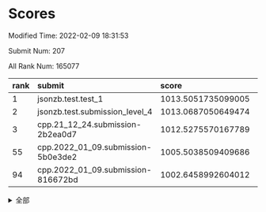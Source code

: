 # Scores

Modified Time: 2022-02-09 18:31:53

Submit Num: 207

All Rank Num: 165077

| rank |               submit               |       score        |       sigma        | pk_num |
| :--- | :--------------------------------- | :----------------- | :----------------- | :----- |
| 1    | jsonzb.test.test_1                 | 1013.5051735099005 | 0.8264381476168118 | 3188   |
| 2    | jsonzb.test.submission_level_4     | 1013.0687050649474 | 0.7906153823254709 | 3191   |
| 3    | cpp.21_12_24.submission-2b2ea0d7   | 1012.5275570167789 | 0.8021491756221367 | 3192   |
| 55   | cpp.2022_01_09.submission-5b0e3de2 | 1005.5038509409686 | 0.7240013334814324 | 3191   |
| 94   | cpp.2022_01_09.submission-816672bd | 1002.6458992604012 | 0.7199259341275752 | 3190   |


<details>
<summary>全部</summary>

| rank |                 submit                 |       score        |       sigma        | pk_num |
| :--- | :------------------------------------- | :----------------- | :----------------- | :----- |
| 1    | jsonzb.test.test_1                     | 1013.5051735099005 | 0.8264381476168118 | 3188   |
| 2    | jsonzb.test.submission_level_4         | 1013.0687050649474 | 0.7906153823254709 | 3191   |
| 3    | cpp.21_12_24.submission-2b2ea0d7       | 1012.5275570167789 | 0.8021491756221367 | 3192   |
| 4    | gobigger.level_3.submission_level_3_24 | 1011.9139653859887 | 0.7869697180788727 | 3194   |
| 5    | gobigger.level_3.submission_level_3_28 | 1011.5930529745871 | 0.78643393749581   | 3186   |
| 6    | gobigger.level_3.submission_level_3_48 | 1011.3378631754679 | 0.7969225092799556 | 3190   |
| 7    | gobigger.level_3.submission_level_3_46 | 1011.1984115642516 | 0.742605728181569  | 3191   |
| 8    | gobigger.level_3.submission_level_3_30 | 1011.0922754486159 | 0.7626975500531146 | 3191   |
| 9    | gobigger.level_3.submission_level_3_22 | 1010.967158661765  | 0.7925281663919017 | 3193   |
| 10   | gobigger.level_3.submission_level_3_39 | 1010.8978610031687 | 0.7736325436147502 | 3189   |
| 11   | gobigger.level_3.submission_level_3_1  | 1010.8426481187269 | 0.7735871371649602 | 3200   |
| 12   | gobigger.level_3.submission_level_3_43 | 1010.6885725195584 | 0.7614970366186585 | 3189   |
| 13   | gobigger.level_3.submission_level_3_41 | 1010.6836617224362 | 0.7552101788716274 | 3185   |
| 14   | gobigger.level_3.submission_level_3_27 | 1010.6751840173793 | 0.772986176806529  | 3188   |
| 15   | gobigger.level_3.submission_level_3_34 | 1010.6666767466935 | 0.7508684316333337 | 3189   |
| 16   | gobigger.level_3.submission_level_3_25 | 1010.6185967832545 | 0.7882375176407432 | 3189   |
| 17   | gobigger.level_3.submission_level_3_19 | 1010.5840032242417 | 0.7625420485272533 | 3184   |
| 18   | gobigger.level_3.submission_level_3_7  | 1010.5256432147125 | 0.7751032184919147 | 3188   |
| 19   | gobigger.level_3.submission_level_3_29 | 1010.4807758821898 | 0.7882244810760454 | 3189   |
| 20   | gobigger.level_3.submission_level_3_21 | 1010.451516134067  | 0.7750734790141037 | 3188   |
| 21   | gobigger.level_3.submission_level_3_18 | 1010.4383116251815 | 0.7972337758073615 | 3188   |
| 22   | gobigger.level_3.submission_level_3_47 | 1010.3781165413122 | 0.7523262805182949 | 3187   |
| 23   | gobigger.level_3.submission_level_3_2  | 1010.3646529936965 | 0.7485872062358814 | 3185   |
| 24   | gobigger.level_3.submission_level_3_15 | 1010.358891140823  | 0.755080121069108  | 3190   |
| 25   | gobigger.level_3.submission_level_3_0  | 1010.3583265353002 | 0.7519931528895023 | 3194   |
| 26   | gobigger.level_3.submission_level_3_16 | 1010.3012347351612 | 0.784720155415701  | 3189   |
| 27   | gobigger.level_3.submission_level_3_31 | 1010.24658441237   | 0.7503798475521841 | 3189   |
| 28   | gobigger.level_3.submission_level_3_40 | 1010.2096539921323 | 0.7753282480968255 | 3187   |
| 29   | gobigger.level_3.submission_level_3_20 | 1010.1594907600951 | 0.7851066921879623 | 3192   |
| 30   | gobigger.level_3.submission_level_3_26 | 1010.1339355901451 | 0.7584200898390813 | 3191   |
| 31   | gobigger.level_3.submission_level_3_44 | 1010.1176687214028 | 0.7923642849987383 | 3193   |
| 32   | gobigger.level_3.submission_level_3_14 | 1010.0941039589125 | 0.7726313345481468 | 3191   |
| 33   | gobigger.level_3.submission_level_3_8  | 1010.0835222199679 | 0.7642774414800775 | 3187   |
| 34   | gobigger.level_3.submission_level_3_32 | 1010.0681397654783 | 0.7526998424620663 | 3189   |
| 35   | gobigger.level_3.submission_level_3_10 | 1009.9430665372015 | 0.7615250483509137 | 3194   |
| 36   | gobigger.level_3.submission_level_3_4  | 1009.9288685853464 | 0.7429399642634364 | 3191   |
| 37   | gobigger.level_3.submission_level_3_36 | 1009.9031165074636 | 0.7649448009522313 | 3191   |
| 38   | gobigger.level_3.submission_level_3_42 | 1009.8759812477308 | 0.7670942727865302 | 3194   |
| 39   | gobigger.level_3.submission_level_3_23 | 1009.8196145519998 | 0.7545138097936717 | 3187   |
| 40   | gobigger.level_3.submission_level_3_5  | 1009.6882637509124 | 0.7560665394051792 | 3185   |
| 41   | gobigger.level_3.submission_level_3_12 | 1009.6277588485441 | 0.7649804726502977 | 3192   |
| 42   | gobigger.level_3.submission_level_3_6  | 1009.5815369905423 | 0.7518133876887982 | 3191   |
| 43   | gobigger.level_3.submission_level_3_9  | 1009.5754577997903 | 0.763537614977825  | 3185   |
| 44   | gobigger.level_3.submission_level_3_11 | 1009.5422715020825 | 0.7467917575015209 | 3187   |
| 45   | gobigger.level_3.submission_level_3_37 | 1009.5210035699467 | 0.7589230249274501 | 3185   |
| 46   | gobigger.level_3.submission_level_3_13 | 1009.5134760486417 | 0.7672160250817806 | 3190   |
| 47   | gobigger.level_3.submission_level_3_35 | 1009.4605299665302 | 0.7582874012283328 | 3187   |
| 48   | gobigger.level_3.submission_level_3_17 | 1009.3699964077757 | 0.7547307032776395 | 3194   |
| 49   | gobigger.level_3.submission_level_3_38 | 1009.2235430137742 | 0.7297134659134797 | 3183   |
| 50   | gobigger.level_3.submission_level_3_3  | 1009.0373099830065 | 0.7388197139873562 | 3187   |
| 51   | gobigger.level_3.submission_level_3_49 | 1008.901843481855  | 0.7488925336924669 | 3194   |
| 52   | gobigger.level_3.submission_level_3_45 | 1008.7741102789053 | 0.7304099119523556 | 3196   |
| 53   | gobigger.level_3.submission_level_3_33 | 1008.5043413931322 | 0.7586551440070187 | 3192   |
| 54   | gobigger.level_1.submission_level_1_26 | 1005.739339235171  | 0.7197734980583962 | 3191   |
| 55   | cpp.2022_01_09.submission-5b0e3de2     | 1005.5038509409686 | 0.7240013334814324 | 3191   |
| 56   | gobigger.level_1.submission_level_1_38 | 1004.4175532434164 | 0.718401299179144  | 3187   |
| 57   | gobigger.level_1.submission_level_1_49 | 1004.3402041466235 | 0.7254593372340952 | 3191   |
| 58   | gobigger.level_1.submission_level_1_13 | 1004.3377090727754 | 0.707999859285498  | 3193   |
| 59   | gobigger.level_1.submission_level_1_36 | 1004.3219951996006 | 0.7252262267715542 | 3195   |
| 60   | gobigger.level_1.submission_level_1_7  | 1004.3141192572448 | 0.7154041064700414 | 3188   |
| 61   | gobigger.level_1.submission_level_1_31 | 1004.295468814414  | 0.7170826027123267 | 3186   |
| 62   | gobigger.level_1.submission_level_1_19 | 1004.2835117684831 | 0.7117218463318021 | 3192   |
| 63   | gobigger.level_1.submission_level_1_27 | 1004.245689687688  | 0.7276480099240493 | 3188   |
| 64   | gobigger.level_1.submission_level_1_18 | 1004.2351884250348 | 0.7170696352001377 | 3191   |
| 65   | gobigger.level_1.submission_level_1_1  | 1004.1889490765345 | 0.7162186013324436 | 3191   |
| 66   | gobigger.level_1.submission_level_1_10 | 1004.1574872094627 | 0.7275548750699151 | 3194   |
| 67   | gobigger.level_1.submission_level_1_17 | 1004.1078875603291 | 0.7203393169464576 | 3191   |
| 68   | gobigger.level_1.submission_level_1_48 | 1004.0576101235539 | 0.7142385790060567 | 3190   |
| 69   | gobigger.level_1.submission_level_1_46 | 1003.9913297806324 | 0.7304778790771981 | 3187   |
| 70   | gobigger.level_1.submission_level_1_14 | 1003.8236371691903 | 0.7338168510855121 | 3189   |
| 71   | gobigger.level_1.submission_level_1_41 | 1003.8161188711489 | 0.7121204316038865 | 3188   |
| 72   | gobigger.level_1.submission_level_1_16 | 1003.7968442292118 | 0.7214950793794066 | 3186   |
| 73   | gobigger.level_1.submission_level_1_33 | 1003.7304665706332 | 0.7208489670095901 | 3188   |
| 74   | gobigger.level_1.submission_level_1_23 | 1003.7204741135321 | 0.7275133892360935 | 3189   |
| 75   | gobigger.level_1.submission_level_1_2  | 1003.7150759913866 | 0.7065650585619792 | 3195   |
| 76   | gobigger.level_1.submission_level_1_21 | 1003.6989224973463 | 0.7162757393025474 | 3190   |
| 77   | gobigger.level_1.submission_level_1_8  | 1003.5013927378432 | 0.7145243286169634 | 3190   |
| 78   | gobigger.level_1.submission_level_1_3  | 1003.4933807019097 | 0.711694467198341  | 3190   |
| 79   | gobigger.level_1.submission_level_1_12 | 1003.4795043997574 | 0.7304045720610886 | 3190   |
| 80   | gobigger.level_1.submission_level_1_34 | 1003.4656322836433 | 0.7240289133479685 | 3194   |
| 81   | gobigger.level_1.submission_level_1_29 | 1003.4217016023214 | 0.7187036124404685 | 3185   |
| 82   | gobigger.level_1.submission_level_1_4  | 1003.329665187066  | 0.7181493691111251 | 3190   |
| 83   | gobigger.level_1.submission_level_1_11 | 1003.2913275829579 | 0.7268466924499816 | 3192   |
| 84   | gobigger.level_1.submission_level_1_6  | 1003.2833848879441 | 0.7101790514453498 | 3187   |
| 85   | gobigger.level_1.submission_level_1_35 | 1003.2780962912825 | 0.7210900103562057 | 3190   |
| 86   | gobigger.level_1.submission_level_1_32 | 1003.2686455931439 | 0.7087081532578309 | 3190   |
| 87   | gobigger.level_1.submission_level_1_40 | 1003.268438776461  | 0.7176070289541078 | 3187   |
| 88   | gobigger.level_1.submission_level_1_43 | 1003.1083295091474 | 0.7094802309269258 | 3189   |
| 89   | gobigger.level_1.submission_level_1_28 | 1003.0836842147182 | 0.7250308567584085 | 3192   |
| 90   | gobigger.level_1.submission_level_1_39 | 1003.0303491612774 | 0.724720887883536  | 3195   |
| 91   | gobigger.level_1.submission_level_1_45 | 1002.8009287315488 | 0.7188552566711536 | 3189   |
| 92   | gobigger.level_1.submission_level_1_37 | 1002.7955587826666 | 0.706158212392692  | 3193   |
| 93   | gobigger.level_1.submission_level_1_30 | 1002.7154879366694 | 0.7116581954168282 | 3189   |
| 94   | cpp.2022_01_09.submission-816672bd     | 1002.6458992604012 | 0.7199259341275752 | 3190   |
| 95   | gobigger.level_1.submission_level_1_0  | 1002.5888035176202 | 0.7246537789737906 | 3192   |
| 96   | gobigger.level_1.submission_level_1_15 | 1002.4839403908538 | 0.7214296820529016 | 3191   |
| 97   | gobigger.level_1.submission_level_1_42 | 1002.4572327892494 | 0.7152955088665203 | 3189   |
| 98   | gobigger.level_1.submission_level_1_44 | 1002.3968778012246 | 0.7078635581792398 | 3192   |
| 99   | gobigger.level_1.submission_level_1_9  | 1002.3577009398426 | 0.7167613036901629 | 3188   |
| 100  | gobigger.level_1.submission_level_1_25 | 1002.2791533417931 | 0.7189954425416483 | 3190   |
| 101  | gobigger.level_1.submission_level_1_47 | 1002.194082350098  | 0.7083698769883079 | 3191   |
| 102  | gobigger.level_1.submission_level_1_20 | 1002.1333192444308 | 0.7100021317137548 | 3186   |
| 103  | gobigger.level_1.submission_level_1_22 | 1002.0370210700552 | 0.7102421035845813 | 3195   |
| 104  | gobigger.level_1.submission_level_1_24 | 1002.0329462022675 | 0.7241772801850459 | 3189   |
| 105  | gobigger.level_1.submission_level_1_5  | 1001.8499313051411 | 0.7109359415564396 | 3187   |
| 106  | gobigger.random.submission_random_8    | 997.2648751125006  | 0.7044136449999688 | 3187   |
| 107  | gobigger.random.submission_random_27   | 997.2095855833284  | 0.7085598308699975 | 3188   |
| 108  | gobigger.random.submission_random_41   | 996.7983332258559  | 0.7193687226798859 | 3193   |
| 109  | gobigger.random.submission_random_16   | 996.7822727352685  | 0.7108624768160767 | 3190   |
| 110  | gobigger.random.submission_random_34   | 996.7199394332382  | 0.7097170646346431 | 3190   |
| 111  | gobigger.random.submission_random_31   | 996.6367457705555  | 0.7103377650113778 | 3188   |
| 112  | gobigger.random.submission_random_24   | 996.5884877696041  | 0.7107313686320414 | 3189   |
| 113  | gobigger.random.submission_random_42   | 996.4239275470003  | 0.6970539267409896 | 3185   |
| 114  | gobigger.random.submission_random_12   | 996.4014782006112  | 0.706818133029411  | 3191   |
| 115  | gobigger.random.submission_random_0    | 996.3546432013     | 0.7161131061214202 | 3195   |
| 116  | gobigger.random.submission_random_48   | 996.2586135214486  | 0.6970217275015826 | 3187   |
| 117  | gobigger.random.submission_random_30   | 996.222658373007   | 0.712227666663823  | 3192   |
| 118  | gobigger.random.submission_random_11   | 996.1784892481853  | 0.7180151865226398 | 3184   |
| 119  | gobigger.random.submission_random_14   | 996.1013848721578  | 0.7133341598960475 | 3189   |
| 120  | gobigger.random.submission_random_37   | 996.0808137157419  | 0.708158828620166  | 3197   |
| 121  | gobigger.random.submission_random_13   | 995.9942625395104  | 0.7198274318555569 | 3190   |
| 122  | gobigger.random.submission_random_35   | 995.9627717510131  | 0.7213545419883814 | 3192   |
| 123  | gobigger.random.submission_random_36   | 995.94780502444    | 0.7075139161830529 | 3191   |
| 124  | gobigger.random.submission_random_15   | 995.8708248738672  | 0.7108908029041707 | 3192   |
| 125  | gobigger.random.submission_random_40   | 995.8119442197315  | 0.7270338579330681 | 3191   |
| 126  | gobigger.random.submission_random_2    | 995.8023305793657  | 0.7111794708337904 | 3186   |
| 127  | gobigger.random.submission_random_5    | 995.7523543260504  | 0.7154657375214902 | 3188   |
| 128  | gobigger.random.submission_random_29   | 995.7362659798249  | 0.719725287226106  | 3192   |
| 129  | gobigger.random.submission_random_33   | 995.722692897417   | 0.7035351444436484 | 3190   |
| 130  | gobigger.random.submission_random_26   | 995.6820211262979  | 0.6983086139342615 | 3194   |
| 131  | gobigger.random.submission_random_44   | 995.6706794951887  | 0.719673508490334  | 3189   |
| 132  | gobigger.random.submission_random_49   | 995.6527547935175  | 0.7117756446847163 | 3184   |
| 133  | gobigger.random.submission_random_19   | 995.5992058112511  | 0.7167219676984499 | 3194   |
| 134  | gobigger.random.submission_random_10   | 995.5735402855698  | 0.7205319295990312 | 3187   |
| 135  | gobigger.random.submission_random_4    | 995.5075458009325  | 0.7301855986585684 | 3192   |
| 136  | gobigger.random.submission_random_21   | 995.4978097721872  | 0.7145688079856033 | 3188   |
| 137  | gobigger.random.submission_random_47   | 995.4609605531101  | 0.7165241261437849 | 3188   |
| 138  | gobigger.random.submission_random_3    | 995.4051145961795  | 0.7089427208879683 | 3184   |
| 139  | gobigger.random.submission_random_46   | 995.3717643295557  | 0.7139990814600635 | 3187   |
| 140  | gobigger.random.submission_random_18   | 995.2952178523209  | 0.7261775218973624 | 3191   |
| 141  | gobigger.random.submission_random_1    | 995.292898317785   | 0.7020153909031834 | 3191   |
| 142  | gobigger.random.submission_random_32   | 995.2924695825144  | 0.7133345203712228 | 3187   |
| 143  | gobigger.random.submission_random_6    | 995.2680600630235  | 0.7353538039234985 | 3191   |
| 144  | gobigger.random.submission_random_38   | 995.2098475800125  | 0.7089301474331817 | 3190   |
| 145  | gobigger.random.submission_random_45   | 995.2003875146156  | 0.717246947629547  | 3187   |
| 146  | gobigger.random.submission_random_7    | 995.1927127165259  | 0.7127743046032076 | 3185   |
| 147  | gobigger.random.submission_random_20   | 995.1733901497062  | 0.710378705017639  | 3189   |
| 148  | gobigger.random.submission_random_22   | 995.1449047561026  | 0.7055677160744384 | 3193   |
| 149  | gobigger.random.submission_random_25   | 995.0663613812842  | 0.712780268292704  | 3193   |
| 150  | gobigger.random.submission_random_28   | 995.0130345061289  | 0.725526598157574  | 3184   |
| 151  | gobigger.random.submission_random_17   | 994.9693064163436  | 0.715590788046345  | 3189   |
| 152  | gobigger.random.submission_random_39   | 994.9566907622311  | 0.7095263159338836 | 3188   |
| 153  | gobigger.random.submission_random_23   | 994.8792643070528  | 0.7293874702706536 | 3188   |
| 154  | gobigger.random.submission_random_9    | 994.7486490490422  | 0.7232288571645353 | 3191   |
| 155  | gobigger.random.submission_random_43   | 994.5981851098884  | 0.7083304627883646 | 3191   |
| 156  | gobigger.level_2.submission_level_2_36 | 993.9894253034852  | 0.7159992105806406 | 3190   |
| 157  | gobigger.level_2.submission_level_2_4  | 993.5328218151835  | 0.736533970253929  | 3192   |
| 158  | gobigger.level_2.submission_level_2_37 | 993.4026764757347  | 0.7382477811373034 | 3186   |
| 159  | gobigger.level_2.submission_level_2_40 | 993.2811872531186  | 0.7269423051500208 | 3190   |
| 160  | gobigger.level_2.submission_level_2_15 | 993.2156801451304  | 0.7507484040993899 | 3193   |
| 161  | gobigger.level_2.submission_level_2_25 | 993.0026666144876  | 0.7483572547985896 | 3192   |
| 162  | gobigger.level_2.submission_level_2_7  | 992.9360840585541  | 0.7335134982144818 | 3193   |
| 163  | gobigger.level_2.submission_level_2_46 | 992.8755802960086  | 0.7442749121321198 | 3191   |
| 164  | gobigger.level_2.submission_level_2_0  | 992.8216949448433  | 0.7327610564906885 | 3192   |
| 165  | gobigger.level_2.submission_level_2_23 | 992.576407000404   | 0.7213725414840342 | 3192   |
| 166  | gobigger.level_2.submission_level_2_22 | 992.5735408708495  | 0.7273120027122282 | 3193   |
| 167  | gobigger.level_2.submission_level_2_24 | 992.3983304192867  | 0.7376277228804976 | 3182   |
| 168  | gobigger.level_2.submission_level_2_42 | 992.3728577975799  | 0.7291637566765052 | 3191   |
| 169  | gobigger.level_2.submission_level_2_12 | 992.3672109796124  | 0.7350499499136077 | 3195   |
| 170  | gobigger.level_2.submission_level_2_2  | 992.3276492187309  | 0.7507820719843855 | 3189   |
| 171  | gobigger.level_2.submission_level_2_6  | 992.2157539903083  | 0.7664316305045549 | 3190   |
| 172  | gobigger.level_2.submission_level_2_1  | 992.2051487711278  | 0.7497416379988183 | 3194   |
| 173  | gobigger.level_2.submission_level_2_9  | 992.1958990093281  | 0.7466909450048989 | 3186   |
| 174  | gobigger.level_2.submission_level_2_20 | 992.0614409366892  | 0.7471193748729494 | 3183   |
| 175  | gobigger.level_2.submission_level_2_17 | 992.0612551816229  | 0.7454620444757992 | 3189   |
| 176  | gobigger.level_2.submission_level_2_19 | 992.0231425373348  | 0.7428985113270661 | 3193   |
| 177  | gobigger.level_2.submission_level_2_41 | 991.9890381881289  | 0.742729703406363  | 3193   |
| 178  | gobigger.level_2.submission_level_2_33 | 991.8477702044225  | 0.7402954996772908 | 3194   |
| 179  | gobigger.level_2.submission_level_2_30 | 991.7243077385574  | 0.7412786495319283 | 3194   |
| 180  | gobigger.level_2.submission_level_2_13 | 991.7183135133829  | 0.7534413402785675 | 3190   |
| 181  | gobigger.level_2.submission_level_2_34 | 991.7157141971148  | 0.7548936142803133 | 3190   |
| 182  | gobigger.level_2.submission_level_2_48 | 991.6865509140445  | 0.7593686785522823 | 3189   |
| 183  | gobigger.level_2.submission_level_2_27 | 991.661555551611   | 0.770367901482099  | 3188   |
| 184  | gobigger.level_2.submission_level_2_3  | 991.5682540776239  | 0.7520096997190945 | 3190   |
| 185  | gobigger.level_2.submission_level_2_14 | 991.5490834467053  | 0.7436199234771429 | 3193   |
| 186  | gobigger.level_2.submission_level_2_32 | 991.5457481209846  | 0.7505521252713571 | 3187   |
| 187  | gobigger.level_2.submission_level_2_45 | 991.5363375613969  | 0.7637681542179188 | 3190   |
| 188  | gobigger.level_2.submission_level_2_47 | 991.5062410715482  | 0.7442429209869923 | 3190   |
| 189  | gobigger.level_2.submission_level_2_10 | 991.4408756339753  | 0.7472956940628631 | 3188   |
| 190  | gobigger.level_2.submission_level_2_31 | 991.4284937111727  | 0.752737459317344  | 3190   |
| 191  | gobigger.level_2.submission_level_2_5  | 991.3942803596364  | 0.7534162075749916 | 3189   |
| 192  | gobigger.level_2.submission_level_2_39 | 991.2187933198319  | 0.7387411363443672 | 3194   |
| 193  | gobigger.level_2.submission_level_2_26 | 991.1860145388742  | 0.7479396363654881 | 3188   |
| 194  | gobigger.level_2.submission_level_2_18 | 991.1556694369331  | 0.7404640128597798 | 3189   |
| 195  | gobigger.level_2.submission_level_2_29 | 991.0868525127607  | 0.7548750006267045 | 3194   |
| 196  | gobigger.level_2.submission_level_2_8  | 991.0510810168136  | 0.7709906851916238 | 3187   |
| 197  | gobigger.level_2.submission_level_2_28 | 991.0033444956117  | 0.7366707424160078 | 3192   |
| 198  | gobigger.level_2.submission_level_2_38 | 991.000918024167   | 0.7421905472371679 | 3190   |
| 199  | gobigger.level_2.submission_level_2_43 | 990.9332856112883  | 0.7596175297166993 | 3190   |
| 200  | gobigger.level_2.submission_level_2_16 | 990.895225421933   | 0.7866704239222475 | 3191   |
| 201  | gobigger.level_2.submission_level_2_11 | 990.8374954654174  | 0.769343580184924  | 3190   |
| 202  | gobigger.level_2.submission_level_2_49 | 990.7784927836755  | 0.7515864846668    | 3195   |
| 203  | gobigger.level_2.submission_level_2_44 | 990.607361947235   | 0.7733591555165995 | 3191   |
| 204  | gobigger.level_2.submission_level_2_21 | 990.0701488144898  | 0.7663300803538566 | 3193   |
| 205  | gobigger.level_2.submission_level_2_35 | 989.9640795337848  | 0.7870539678855998 | 3192   |
| 206  | gobigger.none.submission_none_1        | 979.008774949595   | 1.262180549575225  | 3192   |
| 207  | gobigger.none.submission_none_0        | 978.9083312800907  | 1.22239278796811   | 3186   |

</details>